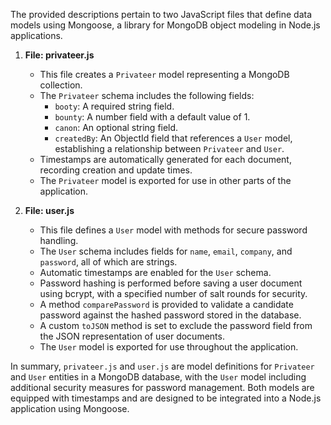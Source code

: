 The provided descriptions pertain to two JavaScript files that define data models using Mongoose, a library for MongoDB object modeling in Node.js applications.

1. **File: privateer.js**
   - This file creates a `Privateer` model representing a MongoDB collection.
   - The `Privateer` schema includes the following fields:
     - `booty`: A required string field.
     - `bounty`: A number field with a default value of 1.
     - `canon`: An optional string field.
     - `createdBy`: An ObjectId field that references a `User` model, establishing a relationship between `Privateer` and `User`.
   - Timestamps are automatically generated for each document, recording creation and update times.
   - The `Privateer` model is exported for use in other parts of the application.

2. **File: user.js**
   - This file defines a `User` model with methods for secure password handling.
   - The `User` schema includes fields for `name`, `email`, `company`, and `password`, all of which are strings.
   - Automatic timestamps are enabled for the `User` schema.
   - Password hashing is performed before saving a user document using bcrypt, with a specified number of salt rounds for security.
   - A method `comparePassword` is provided to validate a candidate password against the hashed password stored in the database.
   - A custom `toJSON` method is set to exclude the password field from the JSON representation of user documents.
   - The `User` model is exported for use throughout the application.

In summary, `privateer.js` and `user.js` are model definitions for `Privateer` and `User` entities in a MongoDB database, with the `User` model including additional security measures for password management. Both models are equipped with timestamps and are designed to be integrated into a Node.js application using Mongoose.